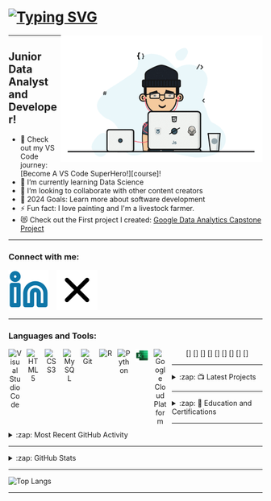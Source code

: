 # [![Typing SVG](https://readme-typing-svg.demolab.com?font=Fira+Code&weight=500&size=30&pause=1000&color=261464A4&center=true&vCenter=true&width=435&lines=Hi%2C+I'm+Brian+Ondiso+%F0%9F%91%8B+)](https://git.io/typing-svg)

<img align="right" alt="coding" width="400" src="https://github.com/brianondiso/brianondiso/blob/main/assets/gif_avator.gif">

---


## Junior Data Analyst and Developer!

- 🔭 Check out my VS Code journey: [Become A VS Code SuperHero!][course]!
- 🌱 I’m currently learning Data Science
- 👯 I’m looking to collaborate with other content creators
- 🥅 2024 Goals: Learn more about software development
- ⚡ Fun fact: I love painting and I'm a livestock farmer.
- 😻 Check out the First project I created: [Google Data Analytics Capstone Project](https://github.com/brianondiso/bellabeat_capstone_project)
---
### Connect with me:

[![website](https://github.com/brianondiso/brianondiso/blob/main/assets/linkedin.svg)](https://www.linkedin.com/in/brianondiso/)
&nbsp;&nbsp;
[![website](https://github.com/brianondiso/brianondiso/blob/main/assets/x.svg)](https://twitter.com/2_18_9_1_14)
&nbsp;&nbsp;

---
### Languages and Tools:

<div align="center">
  [<img align="left" alt="Visual Studio Code" width="26px" src="https://cdn.jsdelivr.net/gh/devicons/devicon/icons/vscode/vscode-original.svg" style="padding-right:10px;" />]
  [<img align="left" alt="HTML5" width="26px" src="https://cdn.jsdelivr.net/gh/devicons/devicon/icons/html5/html5-original.svg" style="padding-right:10px;" />]
  [<img align="left" alt="CSS3" width="26px" src="https://cdn.jsdelivr.net/gh/devicons/devicon/icons/css3/css3-original.svg" style="padding-right:10px;" />]
  [<img align="left" alt="MySQL" width="26px" src="https://cdn.jsdelivr.net/gh/devicons/devicon/icons/mysql/mysql-original.svg" style="padding-right:10px;" />]
  [<img align="left" alt="Git" width="26px" src="https://cdn.jsdelivr.net/gh/devicons/devicon/icons/git/git-original.svg" style="padding-right:10px;" />]
  [<img align="left" alt="R" width="26px" src="https://cdn.jsdelivr.net/gh/devicons/devicon/icons/r/r-original.svg" style="padding-right:10px;" />]
  [<img align="left" alt="Python" width="26px" src="https://cdn.jsdelivr.net/gh/devicons/devicon/icons/python/python-original.svg" style="padding-right:10px;" />]
  [<img align="left" alt="Microsoft Excel" width="26px" src="https://github.com/brianondiso/brianondiso/blob/main/new-microsoft-office-icons/no%20shadow/X.png" style="padding-right:10px;" />]
  [<img align="left" alt="Google Cloud Platform" width="26px" src="https://cdn.jsdelivr.net/gh/devicons/devicon/icons/googlecloud/googlecloud-original.svg" style="padding-right:10px;" />]
</div>



---
<details>
<summary> :zap: 📺 Latest Projects </summary>

<!-- PROJECTS:START -->
- [Google Data Analystics: Capstone Project!](https://github.com/brianondiso/bellabeat_capstone_project)
- [Next.js Setup with shadcn/ui: Quick Tutorial for Seamless Integration! #shadcn #ui](https://www.youtube.com/watch?v=GNi2fE10LcU)
- [Remix Setup with shadcn/ui: Easy Guide to Enhance Your Project! #shadcn #ui](https://www.youtube.com/watch?v=UmmaFU7qohk)
- [Get Started with  Excel: A Beginner&#39;s Tutorial!]()
<!-- PROJECT:END -->

➡️ [Favourite Youtube video.....](https://youtube.com/codestackr)

</details>

---

<details>
<summary> :zap: 📕 Education and Certifications </summary>

<!-- EDUCATION-AND-CERTIFICATION:START -->

- [Google Data Analytics Professional Certificate, ]()
- [Excel Skills for Business Specialization&amp; Macquarie University](link)
- [Degree in Business Admin with IT Finance Option](https://github.com/brianondiso/brianondiso/blob/main/assets/credentials/degree.png)
- [Meta Database Engineer Professional Certificate; META]()

<!-- EDUCATION-AND-CERTIFICATION:END -->

➡️ [more skills on Linked in....](https://www.linkedin.com/in/brianondiso/details/skills/)

</details>

---

<details>
  <summary>:zap: Most Recent GitHub Activity </summary>

![Brian Ondiso's GitHub stats](https://github-readme-stats.vercel.app/api?username=brianondiso&hide=contribs,prs)


</details>

<!--START_SECTION:activity-->
<!--END_SECTION:activity-->
---

<details>
  <summary>:zap: GitHub Stats</summary>
  
  <img align="left" alt= "Your GitHub Stats" src= "https://github-readme-stats.vercel.app/api/top-langs/?username=brianondiso&hide_progress=false&show_icons=true&hide_border=false&title_color=ff652f&icon_color=FFE400&bg_color=09131B&text_color=ffffff&border_color=0c1a25">

![Brian Ondiso GitHub stats](https://github-readme-stats.vercel.app/api?username=brianondiso&show_icons=true&theme=transparent)

  </details>

 ---

![Top Langs](https://github-readme-stats.vercel.app/api/top-langs/?username=brianondiso&layout=compact)

---
